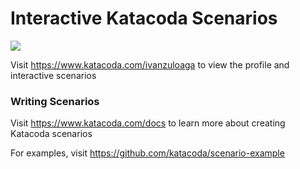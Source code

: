# Interactive Katacoda Scenarios

[![](http://shields.katacoda.com/katacoda/ivanzuloaga/count.svg)](https://www.katacoda.com/ivanzuloaga "Get your profile on Katacoda.com")

Visit https://www.katacoda.com/ivanzuloaga to view the profile and interactive scenarios

### Writing Scenarios
Visit https://www.katacoda.com/docs to learn more about creating Katacoda scenarios

For examples, visit https://github.com/katacoda/scenario-example
